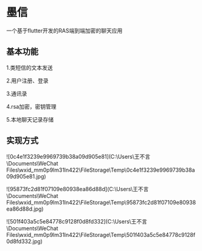 # 墨信

一个基于flutter开发的RAS端到端加密的聊天应用

## 基本功能

1.类短信的文本发送

2.用户注册、登录

3.通讯录

4.rsa加密，密钥管理

5.本地聊天记录存储

## 实现方式

![0c4e1f3239e9969739b38a09d905e81](C:\Users\王不言\Documents\WeChat Files\wxid_mm0p9lm31ln422\FileStorage\Temp\0c4e1f3239e9969739b38a09d905e81.jpg)

![95873fc2d81f07109e80938ea86d88d](C:\Users\王不言\Documents\WeChat Files\wxid_mm0p9lm31ln422\FileStorage\Temp\95873fc2d81f07109e80938ea86d88d.jpg)

![501f403a5c5e84778c9128f0d8fd332](C:\Users\王不言\Documents\WeChat Files\wxid_mm0p9lm31ln422\FileStorage\Temp\501f403a5c5e84778c9128f0d8fd332.jpg)
